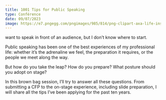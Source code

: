 ```yaml
---
title: 1001 Tips for Public Speaking
type: Conférence
date: 09/07/2023
image: https://e7.pngegg.com/pngimages/985/814/png-clipart-axa-life-insurance-logo-assicurazioni-generali-competition-blue-angle.png
---
```


want to speak in front of an audience, but I don’t know where to start.

Public speaking has been one of the best experiences of my professional life: whether it’s the adrenaline we feel, the preparation it requires, or the people we meet along the way.

But how do you take the leap? How do you prepare? What posture should you adopt on stage?

In this brown bag session, I’ll try to answer all these questions. From submitting a CFP to the on-stage experience, including slide preparation, I will share all the tips I’ve been applying for the past ten years.
